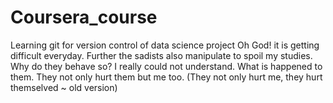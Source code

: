 # Coursera_course
Learning git for version control of data science project
Oh God! it is getting difficult everyday. Further the sadists also manipulate to spoil my studies. 
Why do they behave so? I really could not understand. What is happened to them.
They not only hurt them but me too. (They not only hurt me, they hurt themselved ~ old version)

